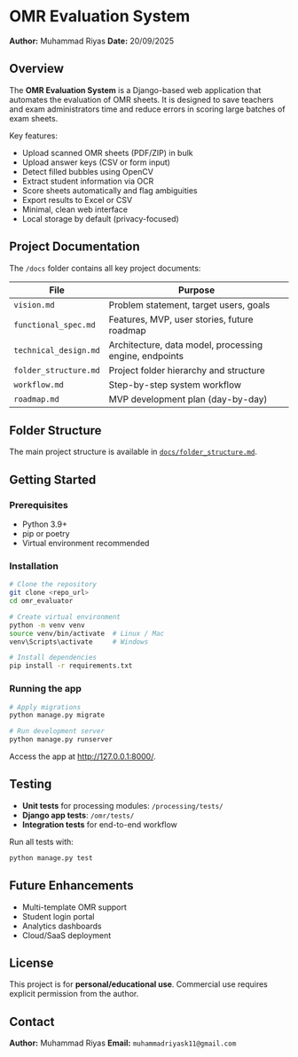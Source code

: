 # OMR Evaluation System

**Author:** Muhammad Riyas
**Date:** 20/09/2025


## Overview

The **OMR Evaluation System** is a Django-based web application that automates the evaluation of OMR sheets. It is designed to save teachers and exam administrators time and reduce errors in scoring large batches of exam sheets.

Key features:
- Upload scanned OMR sheets (PDF/ZIP) in bulk
- Upload answer keys (CSV or form input)
- Detect filled bubbles using OpenCV
- Extract student information via OCR
- Score sheets automatically and flag ambiguities
- Export results to Excel or CSV
- Minimal, clean web interface
- Local storage by default (privacy-focused)


## Project Documentation

The `/docs` folder contains all key project documents:

| File | Purpose |
|------|---------|
| `vision.md` | Problem statement, target users, goals |
| `functional_spec.md` | Features, MVP, user stories, future roadmap |
| `technical_design.md` | Architecture, data model, processing engine, endpoints |
| `folder_structure.md` | Project folder hierarchy and structure |
| `workflow.md` | Step-by-step system workflow |
| `roadmap.md` | MVP development plan (day-by-day) |


## Folder Structure

The main project structure is available in [`docs/folder_structure.md`](docs/folder_structure.md).


## Getting Started

### Prerequisites
- Python 3.9+
- pip or poetry
- Virtual environment recommended

### Installation
```bash
# Clone the repository
git clone <repo_url>
cd omr_evaluator

# Create virtual environment
python -m venv venv
source venv/bin/activate  # Linux / Mac
venv\Scripts\activate     # Windows

# Install dependencies
pip install -r requirements.txt
```

### Running the app
```bash
# Apply migrations
python manage.py migrate

# Run development server
python manage.py runserver
```

Access the app at http://127.0.0.1:8000/.


## Testing

- **Unit tests** for processing modules: `/processing/tests/`
- **Django app tests**: `/omr/tests/`
- **Integration tests** for end-to-end workflow

Run all tests with:

```bash
python manage.py test
```


## Future Enhancements

- Multi-template OMR support
- Student login portal
- Analytics dashboards
- Cloud/SaaS deployment


## License

This project is for **personal/educational use**. Commercial use requires explicit permission from the author.


## Contact

**Author:** Muhammad Riyas
**Email:** `muhammadriyask11@gmail.com`
